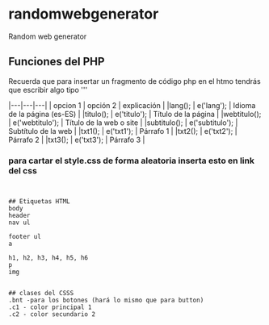 # randomwebgenerator
Random web generator


## Funciones del PHP
Recuerda que para insertar un fragmento de código php en el htmo tendrás que escribir algo tipo 
''' <? e('lang ')?>

|---|---|---|
| opcion 1      | opción 2          |   explicación                 |
|lang();        |  e('lang');       |   Idioma de la página (es-ES) |
|titulo();      |  e('titulo');     |   Título de la página         |
|webtitulo();   |  e('webtitulo');  |   Título de la web o site     |
|subtitulo();   |  e('subtitulo');  |   Subtítulo de la web         |
|txt1();        |  e('txt1');       |   Párrafo 1                   |
|txt2();        |  e('txt2');       |   Párrafo 2                   |
|txt3();        |  e('txt3');       |   Párrafo 3                   |


### para cartar el style.css de forma aleatoria inserta esto en link del css

````<? insertar('style');?>


## Etiquetas HTML
body
header
nav ul

footer ul
a

h1, h2, h3, h4, h5, h6
p
img


## clases del CSSS
.bnt -para los botones (hará lo mismo que para button)
.c1 - color principal 1
.c2 - color secundario 2
